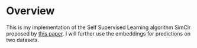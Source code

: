 # Overview
This is my implementation of the Self Supervised Learning algorithm SimClr proposed by [this paper](https://arxiv.org/abs/2002.05709). I will further use the embeddings for predictions on two datasets. 


